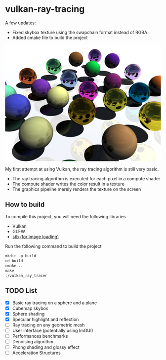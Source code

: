 # vulkan-ray-tracing

A few updates:
- Fixed skybox texture using the swapchain format instead of RGBA.
- Added cmake file to build the project

![Ray traced spheres](ray_tracing.jpg)

My first attempt at using Vulkan, the ray tracing algorithm is still very basic.
 - The ray tracing algorithm is executed for each pixel in a compute shader
 - The compute shader writes the color result in a texture
 - The graphics pipeline merely renders the texture on the screen

## How to build
To compile this project, you will need the following libraries
 - Vulkan
 - GLFW
 - [stb (for image loading)](https://github.com/nothings/stb)

Run the following command to build the project
```
mkdir -p build
cd build
cmake ..
make
./vulkan_ray_tracer
```

## TODO List

* [x] Basic ray tracing on a sphere and a plane
* [x] Cubemap skybox
* [x] Sphere shading
* [x] Specular highlight and reflection
* [ ] Ray tracing on any geometric mesh
* [ ] User interface (potentially using ImGUI)
* [ ] Performances benchmarks 
* [ ] Denoising algorithm
* [ ] Phong shading and glossy effect
* [ ] Acceleration Structures
